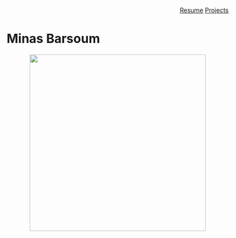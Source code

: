 <p align="right">
<a href="Resume.md" title="Resume">Resume</a> <space>    
<a href="project.md" title="Project">Projects</a>
</p>  





#                                                    Minas Barsoum
<p align="center">
<img src="https://user-images.githubusercontent.com/60366288/76112912-c3106f00-5fa8-11ea-9b1f-be5811854359.JPG" width="400">
</p>



